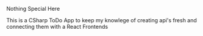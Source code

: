 Nothing Special Here

This is a CSharp ToDo App to keep my knowlege of creating api's fresh and connecting them with a React Frontends
